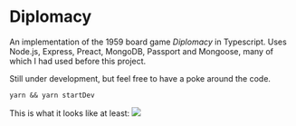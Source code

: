 # Diplomacy

An implementation of the 1959 board game *Diplomacy* in Typescript. Uses Node.js, Express, Preact, MongoDB, Passport and Mongoose, many of which I had used before this project.

Still under development, but feel free to have a poke around the code.

```
yarn && yarn startDev
```

This is what it looks like at least:
<img src="https://i.imgur.com/4kGgZNs.jpg" />
